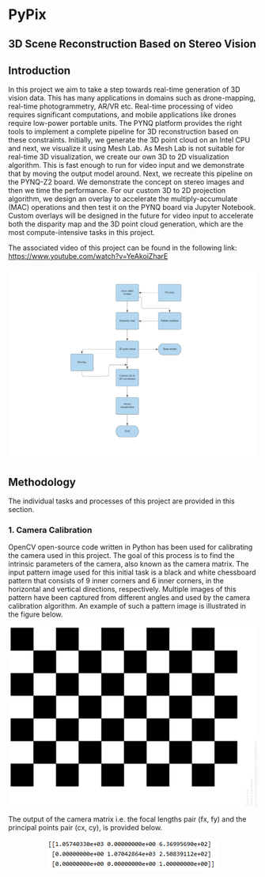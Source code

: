 # PyPix
## 3D Scene Reconstruction Based on Stereo Vision

## Introduction

In this project we aim to take a step towards real-time generation of 3D vision data.
This has many applications in domains such as drone-mapping, real-time photogrammetry, AR/VR etc.
Real-time processing of video requires significant computations, and mobile applications like drones require low-power portable units. 
The PYNQ platform provides the right tools to implement a complete pipeline for 3D reconstruction based on these constraints. 
Initially, we generate the 3D point cloud on an Intel CPU and next, we visualize it using Mesh Lab.
As Mesh Lab is  not suitable for real-time 3D visualization, we create our own 3D to 2D visualization algorithm.
This is fast enough to run for video input and we demonstrate that by moving the output model around.
Next, we recreate this pipeline on the PYNQ-Z2 board. We demonstrate the concept on stereo images and then we time the performance. 
For our custom 3D to 2D projection algorithm, we design an overlay to accelerate the multiply-accumulate (MAC) operations and then test it on the PYNQ board via Jupyter Notebook.
Custom overlays will be designed in the future for video input to accelerate both the disparity map and the 3D point cloud generation, which are the most compute-intensive tasks in this project.

The associated video of this project can be found in the following link: https://www.youtube.com/watch?v=YeAkoiZharE

<p align="center">
  <img alt="PyPix design flow" src="https://github.com/smpis/PyPix/blob/master/images/PyPix_design_flow.png">
</p>

## Methodology

The individual tasks and processes of this project are provided in this section.

### 1. Camera Calibration

OpenCV open-source code written in Python has been used for calibrating the camera used in this project. The goal of this process is to find the intrinsic parameters of the camera, also known as the camera matrix. The input pattern image used for this initial task is a black and white chessboard pattern that consists of 9 inner corners and 6 inner corners, in the horizontal and vertical directions, respectively. Multiple images of this pattern have been captured from different angles and used by the camera calibration algorithm. An example of such a pattern image is illustrated in the figure below.

<p align="center">
  <img alt="Chessboard pattern" src="https://github.com/smpis/PyPix/blob/master/images/chessboard_pattern.png">
</p>

The output of the camera matrix i.e. the focal lengths pair (fx, fy) and the principal points pair (cx, cy), is provided below.

<p align="center">
  <img alt="Camera matrix" src="https://github.com/smpis/PyPix/blob/master/images/camera_matrix.PNG">
</p>
